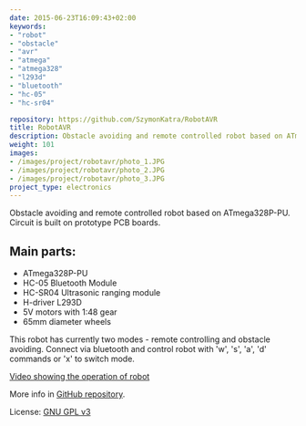 ```yaml
---
date: 2015-06-23T16:09:43+02:00
keywords:
- "robot"
- "obstacle"
- "avr"
- "atmega"
- "atmega328"
- "l293d"
- "bluetooth"
- "hc-05"
- "hc-sr04"

repository: https://github.com/SzymonKatra/RobotAVR
title: RobotAVR
description: Obstacle avoiding and remote controlled robot based on ATmega328P-PU
weight: 101
images:
- /images/project/robotavr/photo_1.JPG
- /images/project/robotavr/photo_2.JPG
- /images/project/robotavr/photo_3.JPG
project_type: electronics
---
```


Obstacle avoiding and remote controlled robot based on ATmega328P-PU. Circuit is built on prototype PCB boards.

## Main parts:

- ATmega328P-PU
- HC-05 Bluetooth Module
- HC-SR04 Ultrasonic ranging module
- H-driver L293D
- 5V motors with 1:48 gear
- 65mm diameter wheels

This robot has currently two modes - remote controlling and obstacle avoiding. Connect via bluetooth and control robot with 'w', 's', 'a', 'd' commands or 'x' to switch mode.


[Video showing the operation of robot](https://www.youtube.com/watch?v=JX7HjqfKiEM)

More info in [GitHub repository](https://github.com/SzymonKatra/RobotAVR).

License: [GNU GPL v3](https://github.com/SzymonKatra/RobotAVR/blob/master/LICENSE)
